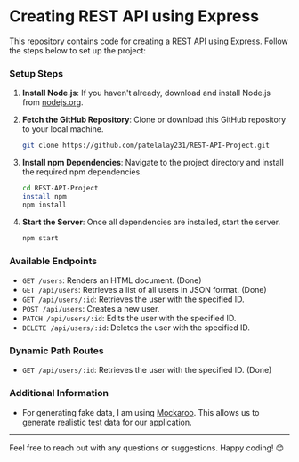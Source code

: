 # Creating REST API using Express

This repository contains code for creating a REST API using Express. Follow the steps below to set up the project:

### Setup Steps

1. **Install Node.js**: If you haven't already, download and install Node.js from [nodejs.org](https://nodejs.org/). 

2. **Fetch the GitHub Repository**: Clone or download this GitHub repository to your local machine.

    ```bash
    git clone https://github.com/patelalay231/REST-API-Project.git
    ```

3. **Install npm Dependencies**: Navigate to the project directory and install the required npm dependencies.

    ```bash
    cd REST-API-Project
    install npm
    npm install
    ```

4. **Start the Server**: Once all dependencies are installed, start the server.

    ```bash
    npm start
    ```

### Available Endpoints

- `GET /users`: Renders an HTML document. (Done)
- `GET /api/users`: Retrieves a list of all users in JSON format. (Done)
- `GET /api/users/:id`: Retrieves the user with the specified ID.
- `POST /api/users`: Creates a new user.
- `PATCH /api/users/:id`: Edits the user with the specified ID.
- `DELETE /api/users/:id`: Deletes the user with the specified ID.

### Dynamic Path Routes

- `GET /api/users/:id`: Retrieves the user with the specified ID. (Done)

### Additional Information

- For generating fake data, I am using [Mockaroo](https://www.mockaroo.com/). This allows us to generate realistic test data for our application.

---

Feel free to reach out with any questions or suggestions. Happy coding! 😊
